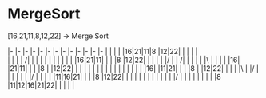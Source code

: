 # MergeSort


[16,21,11,8,12,22] -> Merge Sort

|- |- |- |- |- |- |- |- |- |- |- |- |- |
|  |  |  |16|21|11|8 |12|22|  |  |  |  |  
|  |  |  | /|  |  |  | \|  |  |  |  |  |
|  |16|21|11|  |  |  |8 |12|22|  |  |  |
|  |/ |  | /|  |  |  | \|  |\ |  |  |  |
|16|  |21|11|  |  |  |8 |  |12|22|  |  |
|  |  |  |  |  |  |  |  |  |  |  |  |  |
|16|  |11|21|  |  |  |8 |  |12|22|  |  |
|  |\ |  |/ |  |  |  | \|  |  |/ |  |  |
|  |11|16|21|  |  |  |8 |12|22|  |  |  |
|  |  | \|  |  |  |  |  |/ |  |  |  |  |
|  |  |  |8 |11|12|16|21|22|  |  |  |  |
